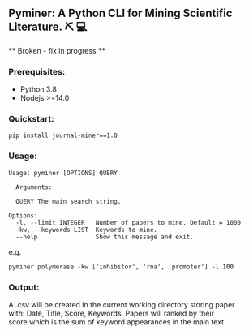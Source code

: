 ## Pyminer: A Python CLI for Mining Scientific Literature. ⛏ 💻
** Broken - fix in progress ** 
### Prerequisites:
- Python 3.8
- Nodejs >=14.0

### Quickstart:
```
pip install journal-miner==1.0
```
### Usage:
```
Usage: pyminer [OPTIONS] QUERY

  Arguments:

  QUERY The main search string.

Options:
  -l, --limit INTEGER   Number of papers to mine. Default = 1000
  -kw, --keywords LIST  Keywords to mine.
  --help                Show this message and exit.
```
e.g.
```
pyminer polymerase -kw ['inhibitor', 'rna', 'promoter'] -l 100
```
### Output:
A .csv will be created in the current working directory storing paper  
with: Date, Title, Score, Keywords. Papers will ranked by their  
score which is the sum of keyword appearances in the main text.
